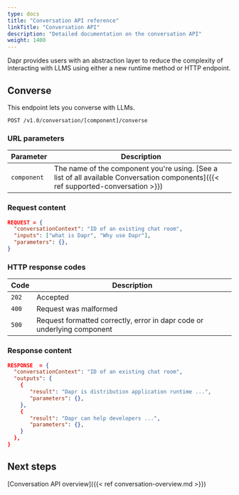 ```yaml
---
type: docs
title: "Conversation API reference"
linkTitle: "Conversation API"
description: "Detailed documentation on the conversation API"
weight: 1400
---
```


Dapr provides users with an abstraction layer to reduce the complexity of interacting with LLMS using either a new runtime method or HTTP endpoint.

## Converse

This endpoint lets you converse with LLMs.

```
POST /v1.0/conversation/[component]/converse
```

### URL parameters

| Parameter | Description |
| --------- | ----------- |
| `component` | The name of the component you're using. [See a list of all available Conversation components]({{< ref supported-conversation >}})

### Request content

```json
REQUEST = {
  "conversationContext": "ID of an existing chat room",
  "inputs": ["what is Dapr", "Why use Dapr"],
  "parameters": {},
}
```

### HTTP response codes

Code | Description
---- | -----------
`202`  | Accepted
`400`  | Request was malformed
`500`  | Request formatted correctly, error in dapr code or underlying component

### Response content

```json
RESPONSE  = {
  "conversationContext": "ID of an existing chat room",
  "outputs": {
    {
       "result": "Dapr is distribution application runtime ...",
       "parameters": {},
    },
    {
       "result": "Dapr can help developers ...",
       "parameters": {},
    }
  },
}
```

## Next steps

[Conversation API overview]({{< ref conversation-overview.md >}})